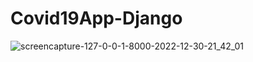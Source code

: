 # Covid19App-Django

![screencapture-127-0-0-1-8000-2022-12-30-21_42_01](https://user-images.githubusercontent.com/114661364/210090603-4b49832a-32bd-4405-a859-1457803dc398.png)
